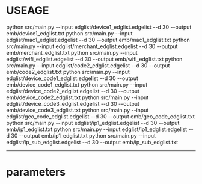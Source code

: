 # USEAGE
python src/main.py --input edglist/device1_edglist.edgelist --d 30 --output emb/device1_edglist.txt
python src/main.py --input edglist/mac1_edglist.edgelist --d 30 --output emb/mac1_edglist.txt
python src/main.py --input edglist/merchant_edglist.edgelist --d 30 --output emb/merchant_edglist.txt
python src/main.py --input edglist/wifi_edglist.edgelist --d 30 --output emb/wifi_edglist.txt
python src/main.py --input edglist/code2_edglist.edgelist --d 30 --output emb/code2_edglist.txt
python src/main.py --input edglist/device_code1_edglist.edgelist --d 30 --output emb/device_code1_edglist.txt
python src/main.py --input edglist/device_code2_edglist.edgelist --d 30 --output emb/device_code2_edglist.txt
python src/main.py --input edglist/device_code3_edglist.edgelist --d 30 --output emb/device_code3_edglist.txt
python src/main.py --input edglist/geo_code_edglist.edgelist --d 30 --output emb/geo_code_edglist.txt
python src/main.py --input edglist/ip1_edglist.edgelist --d 30 --output emb/ip1_edglist.txt
python src/main.py --input edglist/ip1_edglist.edgelist --d 30 --output emb/ip1_edglist.txt
python src/main.py --input edglist/ip_sub_edglist.edgelist --d 30 --output emb/ip_sub_edglist.txt

---

# parameters

